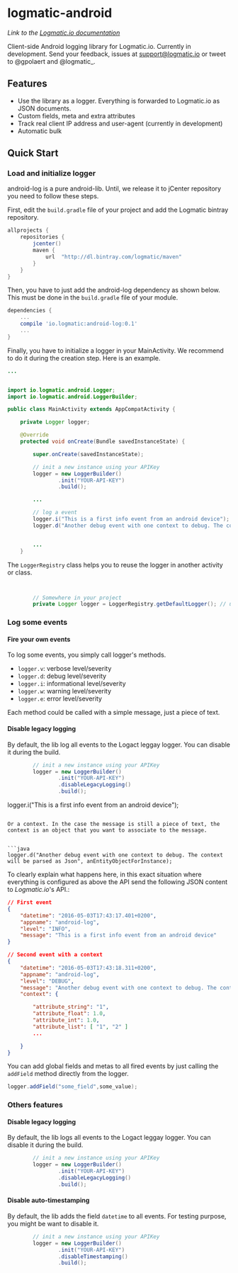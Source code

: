 # logmatic-android
*Link to the [Logmatic.io documentation](http://doc.logmatic.io)*

Client-side Android logging library for Logmatic.io.
Currently in development. Send your feedback, issues at support@logmatic.io or tweet to @gpolaert and @logmatic_.

## Features

- Use the library as a logger. Everything is forwarded to Logmatic.io as JSON documents.
- Custom fields, meta and extra attributes
- Track real client IP address and user-agent (currently in development)
- Automatic bulk

## Quick Start

### Load and initialize logger

android-log is a pure android-lib. Until, we release it to jCenter repository you need to follow these steps.

First, edit the `build.gradle` file of your project and add the Logmatic bintray repository.
```gradle
allprojects {
    repositories {
        jcenter()
        maven {
            url  "http://dl.bintray.com/logmatic/maven"
        }
    }
}
```

Then, you have to just add the android-log dependency as shown below. This must be done in the
`build.gradle` file of your module.

```gradle
dependencies {
    ...
    compile 'io.logmatic:android-log:0.1'
    ...
}
```

Finally, you have to initialize a logger in your MainActivity. We recommend to do it during the creation step.
Here is an example.

```java
...


import io.logmatic.android.Logger;
import io.logmatic.android.LoggerBuilder;

public class MainActivity extends AppCompatActivity {

    private Logger logger;

    @Override
    protected void onCreate(Bundle savedInstanceState) {

        super.onCreate(savedInstanceState);

        // init a new instance using your APIKey
        logger = new LoggerBuilder()
                .init("YOUR-API-KEY")
                .build();

        ...

        // log a event
        logger.i("This is a first info event from an android device");
        logger.d("Another debug event with one context to debug. The context will be parsed as Json", anEntityObjectForInstance);


        ...
    }
```

The `LoggerRegistry` class helps you to reuse the logger in another activity or class.

```java


        // Somewhere in your project
        private Logger logger = LoggerRegistry.getDefaultLogger(); // use it if your never set the logger name

```
### Log some events

#### Fire your own events

To log some events, you simply call logger's methods.

 * `logger.v`: verbose level/severity
 * `logger.d`: debug level/severity
 * `logger.i`: informational level/severity
 * `logger.w`: warning level/severity
 * `logger.e`: error level/severity

Each method could be called with a simple message, just a piece of text.

#### Disable legacy logging
By default, the lib log all events to the Logact leggay logger. You can disable it during the build.
```java
        // init a new instance using your APIKey
        logger = new LoggerBuilder()
                .init("YOUR-API-KEY")
                .disableLegacyLogging()
                .build();
```
logger.i("This is a first info event from an android device");
```

Or a context. In the case the message is still a piece of text, the context is an object that you want to associate to the message.


```java
logger.d("Another debug event with one context to debug. The context will be parsed as Json", anEntityObjectForInstance);

```


To clearly explain what happens here, in this exact situation where everything is configured as above the API send the following JSON content to *Logmatic.io*'s API.:

```json
// First event
{
    "datetime": "2016-05-03T17:43:17.401+0200",
    "appname": "android-log",
    "level": "INFO",
    "message": "This is a first info event from an android device"
}

// Second event with a context
{
    "datetime": "2016-05-03T17:43:18.311+0200",
    "appname": "android-log",
    "level": "DEBUG",
    "message": "Another debug event with one context to debug. The context will be parsed as Json",
    "context": {

        "attribute_string": "1",
        "attribute_float": 1.0,
        "attribute_int": 1.0,
        "attribute_list": [ "1", "2" ]
        ...

    }
}

```
You can add global fields and metas to all fired events by just calling the `addField` method directly from the logger.

```java
logger.addField("some_field",some_value);

```


### Others features
#### Disable legacy logging
By default, the lib logs all events to the Logact leggay logger. You can disable it during the build.
```java
        // init a new instance using your APIKey
        logger = new LoggerBuilder()
                .init("YOUR-API-KEY")
                .disableLegacyLogging()
                .build();
```
#### Disable auto-timestamping
By default, the lib adds the field `datetime` to all events. For testing purpose, you might be want to disable it.
```java
        // init a new instance using your APIKey
        logger = new LoggerBuilder()
                .init("YOUR-API-KEY")
                .disableTimestamping()
                .build();
```